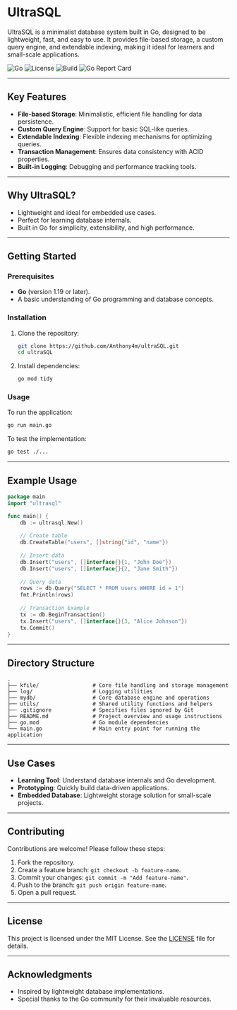 # UltraSQL

UltraSQL is a minimalist database system built in Go, designed to be lightweight, fast, and easy to use. It provides file-based storage, a custom query engine, and extendable indexing, making it ideal for learners and small-scale applications.

![Go](https://img.shields.io/badge/go-v1.19-blue) ![License](https://img.shields.io/badge/license-MIT-green) ![Build](https://img.shields.io/github/actions/workflow/status/Anthony4m/ultraSQL/build.yml?branch=main) ![Go Report Card](https://goreportcard.com/badge/github.com/Anthony4m/ultraSQL)

---

## Key Features
- **File-based Storage**: Minimalistic, efficient file handling for data persistence.
- **Custom Query Engine**: Support for basic SQL-like queries.
- **Extendable Indexing**: Flexible indexing mechanisms for optimizing queries.
- **Transaction Management**: Ensures data consistency with ACID properties.
- **Built-in Logging**: Debugging and performance tracking tools.

---

## Why UltraSQL?
- Lightweight and ideal for embedded use cases.
- Perfect for learning database internals.
- Built in Go for simplicity, extensibility, and high performance.

---

## Getting Started

### Prerequisites
- **Go** (version 1.19 or later).
- A basic understanding of Go programming and database concepts.

### Installation
1. Clone the repository:
   ```bash
   git clone https://github.com/Anthony4m/ultraSQL.git
   cd ultraSQL
   ```
2. Install dependencies:
   ```bash
   go mod tidy
   ```

### Usage
To run the application:
```bash
go run main.go
```

To test the implementation:
```bash
go test ./...
```

---

## Example Usage
```go
package main
import "ultrasql"

func main() {
    db := ultrasql.New()
    
    // Create table
    db.CreateTable("users", []string{"id", "name"})
    
    // Insert data
    db.Insert("users", []interface{}{1, "John Doe"})
    db.Insert("users", []interface{}{2, "Jane Smith"})
    
    // Query data
    rows := db.Query("SELECT * FROM users WHERE id = 1")
    fmt.Println(rows)
    
    // Transaction Example
    tx := db.BeginTransaction()
    tx.Insert("users", []interface{}{3, "Alice Johnson"})
    tx.Commit()
}
```

---

## Directory Structure
```plaintext
.
├── kfile/                 # Core file handling and storage management
├── log/                   # Logging utilities
├── mydb/                  # Core database engine and operations
├── utils/                 # Shared utility functions and helpers
├── .gitignore             # Specifies files ignored by Git
├── README.md              # Project overview and usage instructions
├── go.mod                 # Go module dependencies
└── main.go                # Main entry point for running the application
```

---

## Use Cases
- **Learning Tool**: Understand database internals and Go development.
- **Prototyping**: Quickly build data-driven applications.
- **Embedded Database**: Lightweight storage solution for small-scale projects.

---

## Contributing
Contributions are welcome! Please follow these steps:
1. Fork the repository.
2. Create a feature branch: `git checkout -b feature-name`.
3. Commit your changes: `git commit -m "Add feature-name"`.
4. Push to the branch: `git push origin feature-name`.
5. Open a pull request.

---

## License
This project is licensed under the MIT License. See the [LICENSE](LICENSE) file for details.

---

## Acknowledgments
- Inspired by lightweight database implementations.
- Special thanks to the Go community for their invaluable resources.
